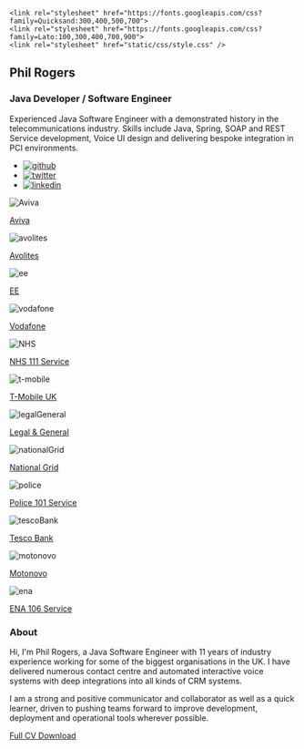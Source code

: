   <head>
    <meta charset="utf-8" />
    <meta name="description" content="Phil Rogers' portfolio site" />
    <meta name="keywords" content="Java,Spring,VXML,HTML,CSS,XML,JavaScript,VUI,Genesys,ContactCentre" />
    <meta name="author" content="Phil Rogers" />
    <meta name="viewport" content="width=device-width, initial-scale=1.0" />
    <link rel="shortcut icon" type="image/x-icon" href="favicon.ico" />
    <!-- Facebook Metadata /-->
    <meta property="og:title" content="Phil Rogers' portfolio site"/>
    <meta property="og:type" content="article" />
    <meta property="og:url" content="http://www.phil-rogers.uk"/>
    <meta property="og:image" content="http://www.phil-rogers.uk/static/images/fb_share.jpg"/>
    <meta property="og:description" content="London based Java &amp; web developer"/>

    <link rel="stylesheet" href="https://fonts.googleapis.com/css?family=Quicksand:300,400,500,700">
    <link rel="stylesheet" href="https://fonts.googleapis.com/css?family=Lato:100,300,400,700,900">
    <link rel="stylesheet" href="static/css/style.css" />
  </head>
  <body>
    <div class="grid-container">
      <div class="grid-item">
        <div class="section-content section-content-left-side">
          <h2 class="f-large dark bold t-left">Phil Rogers</h2>
          <h3 class="f-medium dark bold t-left">Java Developer / Software Engineer</h3>
          <div class="separator-home"></div>
          <div>
            <p class="gray2 f-normal normal t-left">
              Experienced Java Software Engineer with a demonstrated history in the 
              telecommunications industry. Skills include Java, Spring, SOAP and REST 
              Service development, Voice UI design and delivering bespoke integration
              in PCI environments.
            </p>
            <!-- Social icons -->
            <ul class="social_icons">
              <li class="github">
                <a href="https://github.com/philrogersuk" target="_blank">
                  <i class="ion-social-octocat"></i>
                  <img src="https://d33wubrfki0l68.cloudfront.net/0ec63b140374ba704a58fa0c743cb357683313dd/831d9/images/alt.png" alt="github">
                </a>
              </li>
              <li class="twitter">
                <a href="https://twitter.com/colinzealuk" target="_blank">
                  <i class="ion-social-twitter"></i>
                  <img src="https://d33wubrfki0l68.cloudfront.net/0ec63b140374ba704a58fa0c743cb357683313dd/831d9/images/alt.png" alt="twitter">
                </a>
              </li>
              <li class="linkedin">
                <a href="http://uk.linkedin.com/in/philrogersuk" target="_blank">
                  <i class="ion-social-linkedin"></i>
                  <img src="https://d33wubrfki0l68.cloudfront.net/0ec63b140374ba704a58fa0c743cb357683313dd/831d9/images/alt.png" alt="linkedin">
                </a>
              </li>
            </ul>
          </div>
        </div>
      </div>
      <div class="grid-item gray-light-bg">
        <div id="portfolio" class="uk-scrollspy-init-inview uk-scrollspy-inview uk-animation-fade">
          <div class="work uk-width-small-1-1 uk-width-medium-1-2 uk-width-large-1-4">
            <img src="static/logos/aviva.jpg" alt="Aviva">
              <a class="chocolat-image" href="#" title="Aviva">
                <div class="white-hover">
                  <p class="dark f-semi-expanded extrabold">Aviva</p>
                </div>
              </a>
          </div>
          <div class="work uk-width-small-1-1 uk-width-medium-1-2 uk-width-large-1-4">
            <img src="static/logos/avolites.png" alt="avolites">
              <a class="chocolat-image" href="#" title="avolites">
                <div class="white-hover">
                  <p class="dark f-semi-expanded extrabold">Avolites</p>
                </div>
              </a>
          </div>
          <div class="work uk-width-small-1-1 uk-width-medium-1-2 uk-width-large-1-4">
            <img src="static/logos/ee.jpg" alt="ee">
              <a class="chocolat-image" href="#" title="ee">
                <div class="white-hover">
                  <p class="dark f-semi-expanded extrabold">EE</p>
                </div>
              </a>
          </div>
          <div class="work uk-width-small-1-1 uk-width-medium-1-2 uk-width-large-1-4">
            <img src="static/logos/vodafone.png" alt="vodafone">
              <a class="chocolat-image" href="#" title="vodafone">
                <div class="white-hover">
                  <p class="dark f-semi-expanded extrabold">Vodafone</p>
                </div>
              </a>
          </div>
          <div class="work uk-width-small-1-1 uk-width-medium-1-2 uk-width-large-1-4">
            <img src="static/logos/NHS111.jpg" alt="NHS">
              <a class="chocolat-image" href="#" title="NHS">
                <div class="white-hover">
                  <p class="dark f-semi-expanded extrabold">NHS 111 Service</p>
                </div>
              </a>
          </div>
          <div class="work uk-width-small-1-1 uk-width-medium-1-2 uk-width-large-1-4">
            <img src="static/logos/t-mobile.png" alt="t-mobile">
              <a class="chocolat-image" href="#" title="t-mobile">
                <div class="white-hover">
                  <p class="dark f-semi-expanded extrabold">T-Mobile UK</p>
                </div>
              </a>
          </div>
          <div class="work uk-width-small-1-1 uk-width-medium-1-2 uk-width-large-1-4">
            <img src="static/logos/legalGeneral.png" alt="legalGeneral">
              <a class="chocolat-image" href="#" title="legalGeneral">
                <div class="white-hover">
                  <p class="dark f-semi-expanded extrabold">Legal &amp; General</p>
                </div>
              </a>
          </div>
          <div class="work uk-width-small-1-1 uk-width-medium-1-2 uk-width-large-1-4">
            <img src="static/logos/nationalGrid.jpg" alt="nationalGrid">
              <a class="chocolat-image" href="#" title="nationalGrid">
                <div class="white-hover">
                  <p class="dark f-semi-expanded extrabold">National Grid</p>
                </div>
              </a>
          </div>
          <div class="work uk-width-small-1-1 uk-width-medium-1-2 uk-width-large-1-4">
            <img src="static/logos/police101.png" alt="police">
              <a class="chocolat-image" href="#" title="police">
                <div class="white-hover">
                  <p class="dark f-semi-expanded extrabold">Police 101 Service</p>
                </div>
              </a>
          </div>
          <div class="work uk-width-small-1-1 uk-width-medium-1-2 uk-width-large-1-4">
            <img src="static/logos/tescoBank.jpg" alt="tescoBank">
              <a class="chocolat-image" href="#" title="tescoBank">
                <div class="white-hover">
                  <p class="dark f-semi-expanded extrabold">Tesco Bank</p>
                </div>
              </a>
          </div>
          <div class="work uk-width-small-1-1 uk-width-medium-1-2 uk-width-large-1-4">
            <img src="static/logos/motonovo.jpg" alt="motonovo">
              <a class="chocolat-image" href="#" title="motonovo">
                <div class="white-hover">
                  <p class="dark f-semi-expanded extrabold">Motonovo</p>
                </div>
              </a>
          </div>
          <div class="work uk-width-small-1-1 uk-width-medium-1-2 uk-width-large-1-4">
            <img src="static/logos/ena.jpg" alt="ena">
              <a class="chocolat-image" href="#" title="ena">
                <div class="white-hover">
                  <p class="dark f-semi-expanded extrabold">ENA 106 Service</p>
                </div>
              </a>
          </div>
        </div>
        <div id="about" class="t-left clearfix">
          <div class="section-content section-content-right-side">
            <h3 class="t-left f-big">About</h3>
            <div class="separator"></div>
            <div class="row">
             <p class="f-semi-expanded normal">Hi, I'm Phil Rogers, a Java Software Engineer with 11 years of industry 
              experience working for some of the biggest organisations in the UK. I have delivered
              numerous contact centre and automated interactive voice systems with deep integrations
              into all kinds of CRM systems.</p>
              <p class="f-semi-expanded normal">I am a strong and positive communicator and collaborator as well as a quick 
              learner, driven to pushing teams forward to improve development, deployment 
              and operational tools wherever possible.</p>
              <div class="separator"></div>
              <a href="static/docs/phil-rogers-cv.pdf">
                <p class="f-semi-expanded normal colored-blue">Full CV Download</p>
              </a>
              <div class="separator"></div>
            </div>
          </div>
        </div>
      </div>
    </div>
  </body>